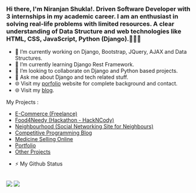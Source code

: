 ### Hi there, I'm Niranjan Shukla!. Driven Software Developer with 3 internships in my academic career. I am an enthusiast in solving real-life problems with limited resources. A clear understanding of Data Structure and web technologies like HTML, CSS, JavaScript, Python (Django).👋👋👋

- 🔭 I’m currently working on Django, Bootstrap, JQuery, AJAX and Data Structures.
- 🌱 I’m currently learning Django Rest Framework.
- 👯 I’m looking to collaborate on Django and Python based projects. 
- 💬 Ask me about Django and tech related stuff.
- 🌐 Visit my <a href = "https://shukla123.github.io/info/">porfolio</a> website for complete background and contact.
- 🌐 Visit my <a href = "http://codewarriors.pythonanywhere.com/">blog</a>.
<!--- 😄 Pronouns: ... -->

My Projects : 
<ul>
  <li><a href = "http://shukla1999.pythonanywhere.com/">E-Commerce (Freelance)</a></li>
  <li><a href = "https://github.com/SHUKLA123/Foodapp">Food4Needy (Hackathon - HackNCody)</a></li>
  <li><a href = "http://neighbourhood.pythonanywhere.com/">Neighbourhood (Social Networking Site for Neighbours)</a></li>
  <li><a href = "http://codewarriors.pythonanywhere.com/">Competitive Programming Blog</a></li>
  <li><a href = "http://medicinecom.pythonanywhere.com/">Medicine Selling Online</a></li>
  <li><a href = "https://shukla123.github.io/info/">Portfolio</a></li>
  <li><a href = "https://github.com/SHUKLA123?tab=repositories">Other Projects</a></li>
<!--   <li><a href = "![](https://komarev.com/ghpvc/?username=SHUKLA123&style=flat-square)"></li> -->
</ul>


- ⚡ My Github Status

<br>

<img src = "https://github-readme-stats.vercel.app/api/top-langs/?username=SHUKLA123&layout=compact">
<img src = "https://github-readme-stats.vercel.app/api?username=SHUKLA123&show_icons=true&theme=radical">

